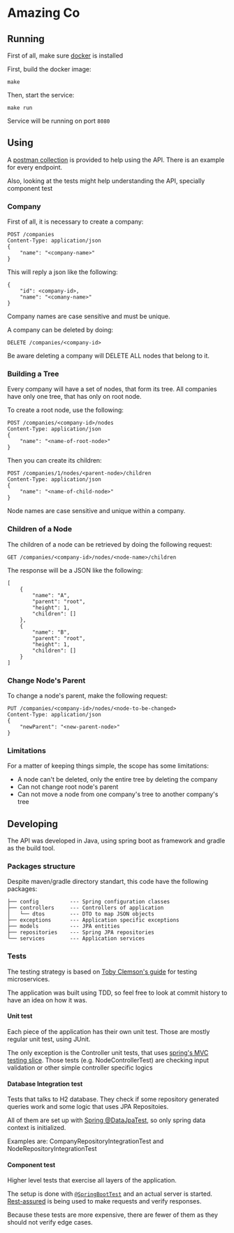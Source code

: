 # Amazing Co


## Running

First of all, make sure [docker](https://www.docker.com/) is installed

First, build the docker image:

```shell
make
```

Then, start the service:

```shell
make run
```

Service will be running on port `8080`

## Using

A [postman collection](amazing-co-api.postman_collection.json) is provided to
help using the API. There is an example for every endpoint.

Also, looking at the tests might help understanding the API, specially component test

### Company

First of all, it is necessary to create a company:

```
POST /companies
Content-Type: application/json
{
    "name": "<company-name>"
}
```

This will reply a json like the following:

```
{
    "id": <company-id>,
    "name": "<comany-name>"
}
```

Company names are case sensitive and must be unique.

A company can be deleted by doing:

```
DELETE /companies/<company-id>
```

Be aware deleting a company will DELETE ALL nodes that belong to it.

### Building a Tree 

Every company will have a set of nodes, that form its tree. 
All companies have only one tree, that has only on root node. 

To create a root node, use the following:

```
POST /companies/<company-id>/nodes
Content-Type: application/json
{
	"name": "<name-of-root-node>"
}
```

Then you can create its children:

```
POST /companies/1/nodes/<parent-node>/children
Content-Type: application/json
{
	"name": "<name-of-child-node>"
}
```

Node names are case sensitive and unique within a company.

### Children of a Node

The children of a node can be retrieved by doing the following request:

```
GET /companies/<company-id>/nodes/<node-name>/children
```

The response will be a JSON like the following:

```
[
    {
        "name": "A",
        "parent": "root",
        "height": 1,
        "children": []
    },
    {
        "name": "B",
        "parent": "root",
        "height": 1,
        "children": []
    }
]
```

### Change Node's Parent

To change a node's parent, make the following request:

```
PUT /companies/<company-id>/nodes/<node-to-be-changed>
Content-Type: application/json
{
	"newParent": "<new-parent-node>"
}
```

### Limitations

For a matter of keeping things simple, the scope has some limitations:
* A node can't be deleted, only the entire tree by deleting the company
* Can not change root node's parent
* Can not move a node from one company's tree to another company's tree


## Developing

The API was developed in Java, using spring boot as framework and gradle as the
build tool.

### Packages structure

Despite maven/gradle directory standart, this code have the following packages:

```shell
├── config          --- Spring configuration classes
├── controllers     --- Controllers of application
│   └── dtos        --- DTO to map JSON objects
├── exceptions      --- Application specific exceptions
├── models          --- JPA entities 
├── repositories    --- Spring JPA repositories
└── services        --- Application services

```

### Tests

The testing strategy is based on [Toby Clemson's guide](https://www.martinfowler.com/articles/microservice-testing/#conclusion-summary) 
for testing microservices.

The application was built using TDD, so feel free to look at commit history
to have an idea on how it was.

#### Unit test

Each piece of the application has their own unit test. Those are mostly regular
unit test, using JUnit. 

The only exception is the Controller unit tests, that 
uses [spring's MVC testing slice](https://docs.spring.io/spring-boot/docs/current/reference/html/boot-features-testing.html#boot-features-testing-spring-boot-applications-testing-autoconfigured-mvc-tests).
Those tests (e.g. NodeControllerTest) are checking input validation or other simple
controller specific logics

#### Database Integration test

Tests that talks to H2 database. They check if some repository generated queries
work and some logic that uses JPA Repositoies.

All of them are set up with [Spring @DataJpaTest](https://docs.spring.io/spring-boot/docs/current/reference/html/boot-features-testing.html#boot-features-testing-spring-boot-applications-testing-autoconfigured-jpa-test),
so only spring data context is initialized.

Examples are: CompanyRepositoryIntegrationTest and NodeRepositoryIntegrationTest

#### Component test

Higher level tests that exercise all layers of the application. 

The setup is done with [`@SpringBootTest`](https://docs.spring.io/spring-boot/docs/current/reference/html/boot-features-testing.html#boot-features-testing-spring-boot-applications)
and an actual server is started. 
[Rest-assured](http://rest-assured.io/) is being used to make requests and verify responses.

Because these tests are more expensive, there are fewer of them as they should not verify edge cases.

